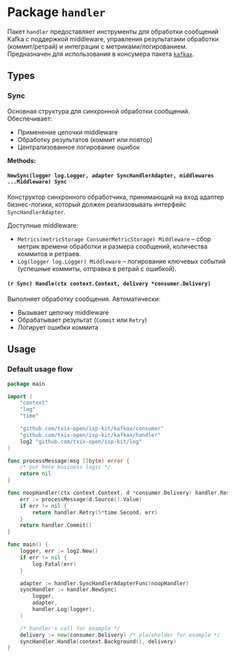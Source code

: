 # Package `handler`

Пакет `handler` предоставляет инструменты для обработки сообщений Kafka с поддержкой middleware, управления результатами
обработки (коммит/ретрай)
и интеграции с метриками/логированием. Предназначен для использования в консумера пакета [`kafkax`](../.).

## Types

### Sync

Основная структура для синхронной обработки сообщений. Обеспечивает:

- Применение цепочки middleware
- Обработку результатов (коммит или повтор)
- Централизованное логирование ошибок

**Methods:**

#### `NewSync(logger log.Logger, adapter SyncHandlerAdapter, middlewares ...Middleware) Sync`

Конструктор синхронного обработчика, принимающий на вход адаптер бизнес-логики, который должен реализовывать интерфейс
`SyncHandlerAdapter`.

Доступные middleware:

- `Metrics(metricStorage ConsumerMetricStorage) Middleware` – сбор метрик времени обработки и размера сообщений,
  количества коммитов и ретраев.
- `Log(logger log.Logger) Middleware` – логирование ключевых событий (успешные коммиты, отправка в ретрай с ошибкой).

#### `(r Sync) Handle(ctx context.Context, delivery *consumer.Delivery)`

Выполняет обработку сообщения. Автоматически:

- Вызывает цепочку middleware
- Обрабатывает результат (`Commit` или `Retry`)
- Логирует ошибки коммита

## Usage

### Default usage flow

```go
package main

import (
	"context"
	"log"
	"time"

	"github.com/txix-open/isp-kit/kafkax/consumer"
	"github.com/txix-open/isp-kit/kafkax/handler"
	log2 "github.com/txix-open/isp-kit/log"
)

func processMessage(msg []byte) error {
	/* put here business logic */
	return nil
}

func noopHandler(ctx context.Context, d *consumer.Delivery) handler.Result {
	err := processMessage(d.Source().Value)
	if err != nil {
		return handler.Retry(5*time.Second, err)
	}
	return handler.Commit()
}

func main() {
	logger, err := log2.New()
	if err != nil {
		log.Fatal(err)
	}

	adapter := handler.SyncHandlerAdapterFunc(noopHandler)
	syncHandler := handler.NewSync(
		logger,
		adapter,
		handler.Log(logger),
	)

	/* handler's call for example */
	delivery := new(consumer.Delivery) /* placeholder for example */
	syncHandler.Handle(context.Background(), delivery)
}

```